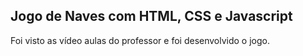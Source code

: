 ## Jogo de Naves com HTML, CSS e Javascript

Foi visto as vídeo aulas do professor e foi desenvolvido o jogo.